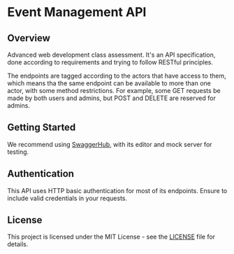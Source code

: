 # Event Management API

## Overview

Advanced web development class assessment. It's an API specification, done according to requirements and trying to follow RESTful principles.

The endpoints are tagged according to the actors that have access to them, which means tha the same endpoint can be available to more than one actor, with some method restrictions. For example, some GET requests be made by both users and admins, but POST and DELETE are reserved for admins.

## Getting Started

We recommend using [SwaggerHub](https://swagger.io/tools/swaggerhub), with its editor and mock server for testing.

## Authentication

This API uses HTTP basic authentication for most of its endpoints. Ensure to include valid credentials in your requests.

## License

This project is licensed under the MIT License - see the [LICENSE](LICENSE) file for details.
